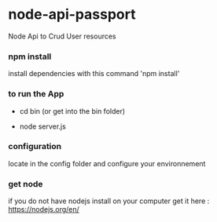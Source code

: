 # node-api-passport

Node Api to Crud User resources

### npm install

install dependencies with this command 'npm install'

### to run the App

- cd bin (or get into the bin folder)

- node server.js

### configuration

locate in the config folder and configure your environnement

### get node

if you do not have nodejs install on your computer get it here : https://nodejs.org/en/
